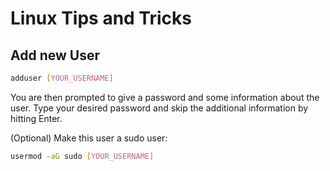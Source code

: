 # Linux Tips and Tricks

## Add new User

```bash
adduser [YOUR_USERNAME]
```

You are then prompted to give a password and some information about the user. Type your desired password and skip the additional information by hitting Enter.

(Optional) Make this user a sudo user:

```bash
usermod -aG sudo [YOUR_USERNAME]
```
